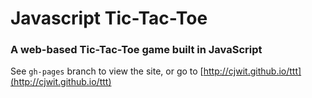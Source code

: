 # Javascript Tic-Tac-Toe

### A web-based Tic-Tac-Toe game built in JavaScript

See `gh-pages` branch to view the site, or go to [http://cjwit.github.io/ttt](http://cjwit.github.io/ttt)
